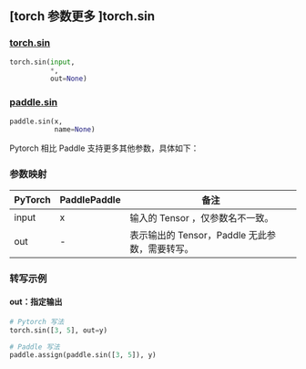 ## [torch 参数更多 ]torch.sin
### [torch.sin](https://pytorch.org/docs/stable/generated/torch.sin.html?highlight=sin#torch.sin)

```python
torch.sin(input,
          *,
          out=None)
```

### [paddle.sin](https://www.paddlepaddle.org.cn/documentation/docs/zh/develop/api/paddle/sin_cn.html#sin)

```python
paddle.sin(x,
           name=None)
```

Pytorch 相比 Paddle 支持更多其他参数，具体如下：
### 参数映射
| PyTorch       | PaddlePaddle | 备注                                                   |
| ------------- | ------------ | ------------------------------------------------------ |
| input         | x            | 输入的 Tensor ，仅参数名不一致。                                      |
| out           | -            | 表示输出的 Tensor，Paddle 无此参数，需要转写。               |


### 转写示例
#### out：指定输出
```python
# Pytorch 写法
torch.sin([3, 5], out=y)

# Paddle 写法
paddle.assign(paddle.sin([3, 5]), y)
```
